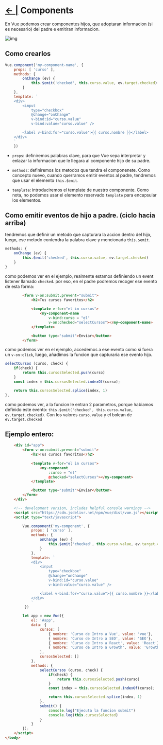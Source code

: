 # [← |](https://github.com/VGamezz19/platzi-course-notes/tree/master/Vue) Components

En Vue podemos crear componentes hijos, que adoptaran informacion (si es necesario) del padre e emitiran informacion.

![img](https://github.com/VGamezz19/platzi-course-notes/blob/master/Vue/doc/paternComponent.png)

## Como crearlos

```js
Vue.component('my-component-name', {
    props: [ 'curso' ],
    methods: {
        onChange (ev) {
            this.$emit('checked', this.curso.value, ev.target.checked)
        }
    },
    template: `
    <div>
        <input 
            type="checkbox" 
            @change="onChange" 
            v-bind:id="curso.value" 
            v-bind:value="curso.value" />

        <label v-bind:for="curso.value">{{ curso.nombre }}</label>
    </div>
    `
    })
```

- `props`: definiremos palabras clave, para que Vue sepa interpretar y enlazar la informacion que le llegara al componente hijo de su padre.

- `methods`: definiremos los metodos que tendra el componenete. Como concepto nuevo, cuando querramos emitir eventos al padre, tendremos que usar el elemento `this.$emit`.

- `template`: introduciremos el template de nuestro componente. Como nota, no podemos usar el elemento reservado `template` para encapsular los elementos.

## Como emitir eventos de hijo a padre. (ciclo hacia arriba)

tendremos que definir un metodo que capturara la accion dentro del hijo, luego, ese metodo contendra la palabra clave y mencionada `this.$emit`.

```js
methods: {
    onChange (ev) {
        this.$emit('checked', this.curso.value, ev.target.checked)
    }
}
```

como podemos ver en el ejemplo, realmente estamos definiendo un event listener llamado `checked`. por eso, en el padre podremos recoger ese evento de esta forma:

```html
        <form v-on:submit.prevent="submit">
            <h2>Tus cursos favoritos</h2>
            
            <template v-for="el in cursos">
                <my-component-name 
                    v-bind:curso = "el"
                    v-on:checked="selectCursos"></my-component-name>
            </template>

            <button type="submit">Enviar</button>
        </form>
```

como podemos ver en el ejemplo, accedemos a ese evento como si fuera un `v-on:click`, luego, añadimos la funcion que capturaria ese evento hijo.

```js
selectCursos (curso, check) {
    if(check) {
        return this.cursosSelected.push(curso)
    }
    const index = this.cursosSelected.indexOf(curso); 

    return this.cursosSelected.splice(index, 1)
},
```

como podemos ver, a la funcion le entran 2 parametros, porque habiamos definido este evento:
`this.$emit('checked', this.curso.value, ev.target.checked)`. Con los valores `curso.value` y el bolean de `ev.target.checked`

## Ejemplo entero:

```html
    <div id="app">
        <form v-on:submit.prevent="submit">
            <h2>Tus cursos favoritos</h2>
            
            <template v-for="el in cursos">   
                <my-component 
                    :curso = "el"
                    @checked="selectCursos"></my-component>
            </template>

            <button type="submit">Enviar</button>
        </form>
    </div>

    <!-- development version, includes helpful console warnings -->
    <script src="https://cdn.jsdelivr.net/npm/vue/dist/vue.js"></script>
    <script type="text/javascript">

        Vue.component('my-component', {
            props: [ 'curso' ],
            methods: {
                onChange (ev) {
                    this.$emit('checked', this.curso.value, ev.target.checked)
                }
            },
            template: `
            <div>
                <input 
                    type="checkbox" 
                    @change="onChange" 
                    v-bind:id="curso.value" 
                    v-bind:value="curso.value" />

                <label v-bind:for="curso.value">{{ curso.nombre }}</label>
            </div>
            `
         })

        let app = new Vue({
            el: '#app',
            data: {
                cursos: [
                    { nombre: 'Curso de Intro a Vue', value: 'vue'},
                    { nombre: 'Curso de Intro a SEO', value: 'SEO'},
                    { nombre: 'Curso de Intro a React', value: 'React'},
                    { nombre: 'Curso de Intro a Growth', value: 'Growth'}
                ],
                cursosSelected: []
            },
            methods: {
                selectCursos (curso, check) {
                    if(check) {
                        return this.cursosSelected.push(curso)
                    }
                    const index = this.cursosSelected.indexOf(curso); 

                    return this.cursosSelected.splice(index, 1)
                },
                submit() {
                    console.log("Ejecuta la funcion submit")
                    console.log(this.cursosSelected)
                }
            }
        });
    </script>
</body>
```